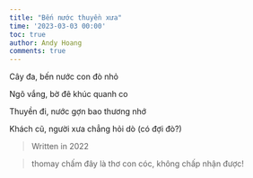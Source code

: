```yaml
---
title: "Bến nước thuyền xưa"
time: '2023-03-03 00:00'
toc: true
author: Andy Hoang
comments: true
---
```



Cây đa, bến nước con đò nhỏ

Ngõ vắng, bờ đê khúc quanh co

Thuyền đi, nước gợn bao thương nhớ

Khách cũ, người xưa chẳng hỏi dò (có đợi đò?)


> Written in 2022

> thomay chấm đây là thơ con cóc, không chấp nhận được!
